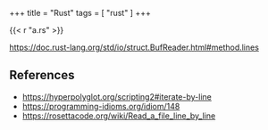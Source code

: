 +++
title = "Rust"
tags = [ "rust" ]
+++

{{< r "a.rs" >}}

<https://doc.rust-lang.org/std/io/struct.BufReader.html#method.lines>

## References

- <https://hyperpolyglot.org/scripting2#iterate-by-line>
- <https://programming-idioms.org/idiom/148>
- <https://rosettacode.org/wiki/Read_a_file_line_by_line>
